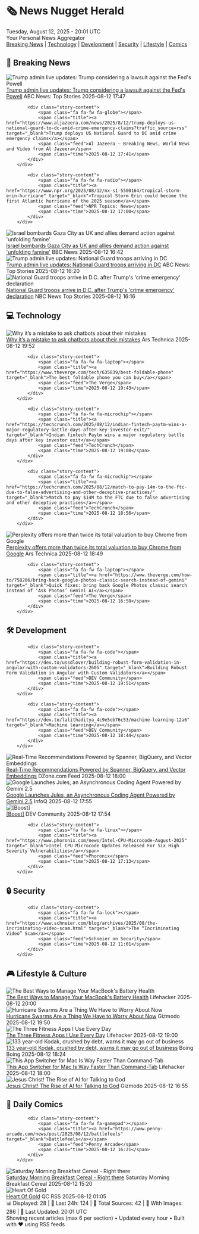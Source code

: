 <!-- Processing 54 RSS feeds at 2025-08-12 20:01:43 UTC -->
<!-- Processing: Girl Genius -->
<!-- Processing: Dinosaur Comics -->
<!-- Processing: CNN Top Stories -->
<!-- Processing: CNN Breaking News -->
<!-- Processing: NBC News Breaking -->
<!-- Processing: Sky News World -->
<!-- Processing: TechCrunch -->
<!-- Processing: The Verge -->
<!-- Processing: Ars Technica -->
<!-- Processing: O'Reilly Radar -->
<!-- Processing: Slashdot -->
<!-- Processing: Lobsters Python -->
<!-- Processing: Hacker News -->
<!-- Processing: Dev.to -->
<!-- Processing: DistroWatch -->
<!-- Processing: Linux.com -->
<!-- Processing: Red Hat Blog -->
<!-- Processing: GitLab Blog -->
<!-- Processing: Martin Fowler -->
<!-- Processing: Coding Horror -->
<!-- Processing: Lifehacker -->
<!-- Processing: Gizmodo -->
<!-- Processing: Boing Boing -->
<!-- Processing: Krebs on Security -->
<!-- Generated 9 new posts out of 24 feeds processed -->
<div class="newspaper-header">
    <h1 class="newspaper-title">🗞️ News Nugget Herald</h1>
    <div class="newspaper-date">Tuesday, August 12, 2025 - 20:01 UTC</div>
    <div class="newspaper-subtitle">Your Personal News Aggregator</div>
</div>

<div class="newspaper-nav">
    <a href="#breaking">Breaking News</a> |
    <a href="#tech">Technology</a> |
    <a href="#dev">Development</a> |
    <a href="#security">Security</a> |
    <a href="#lifestyle">Lifestyle</a> |
    <a href="#webcomics">Comics</a>
</div>

<div class="news-section breaking-news" id="breaking">
<h2 class="section-header">🚨 Breaking News</h2>
<div class="stories-container">
<div class="story">
            <img src="https://s.abcnews.com/images/US/trump-powell-4-gty-gmh-250724_1753388742478_hpMain_4x3t_384.jpg" alt="Trump admin live updates: Trump considering a lawsuit against the Fed&#x27;s Powell" class="story-image" loading="lazy" onerror="this.style.display='none'">
            <div class="story-content">
                <span class="fa fa-fw fa-tv"></span>
                <span class="title"><a href="https://abcnews.go.com/Politics/live-updates/trump-admin-live-updates/?id=124535213" target="_blank">Trump admin live updates: Trump considering a lawsuit against the Fed&#x27;s Powell</a></span>
                <span class="feed">ABC News: Top Stories</span>
                <span class="time">2025-08-12 17:47</span>
            </div>
        </div>
<div class="story">
            
            <div class="story-content">
                <span class="fa fa-fw fa-globe"></span>
                <span class="title"><a href="https://www.aljazeera.com/news/2025/8/12/trump-deploys-us-national-guard-to-dc-amid-crime-emergency-claims?traffic_source=rss" target="_blank">Trump deploys US National Guard to DC amid crime emergency claims</a></span>
                <span class="feed">Al Jazeera – Breaking News, World News and Video from Al Jazeera</span>
                <span class="time">2025-08-12 17:41</span>
            </div>
        </div>
<div class="story">
            
            <div class="story-content">
                <span class="fa fa-fw fa-radio"></span>
                <span class="title"><a href="https://www.npr.org/2025/08/12/nx-s1-5500164/tropical-storm-erin-hurricane" target="_blank">Tropical Storm Erin could become the first Atlantic hurricane of the 2025 season</a></span>
                <span class="feed">NPR Topics: News</span>
                <span class="time">2025-08-12 17:00</span>
            </div>
        </div>
<div class="story">
            <img src="https://ichef.bbci.co.uk/ace/standard/240/cpsprodpb/02bc/live/1a0a6650-777a-11f0-b15a-09fa5f596b3a.jpg" alt="Israel bombards Gaza City as UK and allies demand action against &#x27;unfolding famine&#x27;" class="story-image" loading="lazy" onerror="this.style.display='none'">
            <div class="story-content">
                <span class="fa fa-fw fa-earth-americas"></span>
                <span class="title"><a href="https://www.bbc.com/news/articles/clyj0dd0qj9o?at_medium=RSS&at_campaign=rss" target="_blank">Israel bombards Gaza City as UK and allies demand action against &#x27;unfolding famine&#x27;</a></span>
                <span class="feed">BBC News</span>
                <span class="time">2025-08-12 16:42</span>
            </div>
        </div>
<div class="story">
            <img src="https://s.abcnews.com/images/US/nat-guard-4-ap-gmh-250812_1755011279155_hpMain_4x3t_384.jpg" alt="Trump admin live updates: National Guard troops arriving in DC" class="story-image" loading="lazy" onerror="this.style.display='none'">
            <div class="story-content">
                <span class="fa fa-fw fa-tv"></span>
                <span class="title"><a href="https://abcnews.go.com/Politics/live-updates/trump-admin-live-updates/?id=124535213" target="_blank">Trump admin live updates: National Guard troops arriving in DC</a></span>
                <span class="feed">ABC News: Top Stories</span>
                <span class="time">2025-08-12 16:20</span>
            </div>
        </div>
<div class="story">
            <img src="https://media-cldnry.s-nbcnews.com/image/upload/t_fit_1500w/mpx/2704722219/2025_08/1755015410158_now_daily_a_nobles_natguard_arrive_250812_1920x1080-n9u3q9.jpg" alt="National Guard troops arrive in D.C. after Trump&#x27;s &#x27;crime emergency&#x27; declaration" class="story-image" loading="lazy" onerror="this.style.display='none'">
            <div class="story-content">
                <span class="fa fa-fw fa-broadcast-tower"></span>
                <span class="title"><a href="https://www.nbcnews.com/now/video/national-guard-troops-arrive-in-d-c-after-trump-s-crime-emergency-declaration-244798533790" target="_blank">National Guard troops arrive in D.C. after Trump&#x27;s &#x27;crime emergency&#x27; declaration</a></span>
                <span class="feed">NBC News Top Stories</span>
                <span class="time">2025-08-12 16:16</span>
            </div>
        </div>
</div>
</div>
<div class="news-section tech-news" id="tech">
<h2 class="section-header">💻 Technology</h2>
<div class="stories-container">
<div class="story">
            <img src="https://cdn.arstechnica.net/wp-content/uploads/2024/12/the_thinker-500x500.jpg" alt="Why it’s a mistake to ask chatbots about their mistakes" class="story-image" loading="lazy" onerror="this.style.display='none'">
            <div class="story-content">
                <span class="fa fa-fw fa-cog"></span>
                <span class="title"><a href="https://arstechnica.com/ai/2025/08/why-its-a-mistake-to-ask-chatbots-about-their-mistakes/" target="_blank">Why it’s a mistake to ask chatbots about their mistakes</a></span>
                <span class="feed">Ars Technica</span>
                <span class="time">2025-08-12 19:52</span>
            </div>
        </div>
<div class="story">
            
            <div class="story-content">
                <span class="fa fa-fw fa-laptop"></span>
                <span class="title"><a href="https://www.theverge.com/tech/635839/best-foldable-phone" target="_blank">The best foldable phone you can buy</a></span>
                <span class="feed">The Verge</span>
                <span class="time">2025-08-12 19:43</span>
            </div>
        </div>
<div class="story">
            
            <div class="story-content">
                <span class="fa fa-fw fa-microchip"></span>
                <span class="title"><a href="https://techcrunch.com/2025/08/12/indian-fintech-paytm-wins-a-major-regulatory-battle-days-after-key-investor-exit/" target="_blank">Indian fintech Paytm wins a major regulatory battle days after key investor exit</a></span>
                <span class="feed">TechCrunch</span>
                <span class="time">2025-08-12 19:08</span>
            </div>
        </div>
<div class="story">
            
            <div class="story-content">
                <span class="fa fa-fw fa-microchip"></span>
                <span class="title"><a href="https://techcrunch.com/2025/08/12/match-to-pay-14m-to-the-ftc-due-to-false-advertising-and-other-deceptive-practices/" target="_blank">Match to pay $14M to the FTC due to false advertising and other deceptive practices</a></span>
                <span class="feed">TechCrunch</span>
                <span class="time">2025-08-12 18:56</span>
            </div>
        </div>
<div class="story">
            <img src="https://cdn.arstechnica.net/wp-content/uploads/2021/03/Chrome-Getty-500x500.jpg" alt="Perplexity offers more than twice its total valuation to buy Chrome from Google" class="story-image" loading="lazy" onerror="this.style.display='none'">
            <div class="story-content">
                <span class="fa fa-fw fa-cog"></span>
                <span class="title"><a href="https://arstechnica.com/gadgets/2025/08/perplexity-offers-more-than-twice-its-total-valuation-to-buy-chrome-from-google/" target="_blank">Perplexity offers more than twice its total valuation to buy Chrome from Google</a></span>
                <span class="feed">Ars Technica</span>
                <span class="time">2025-08-12 18:49</span>
            </div>
        </div>
<div class="story">
            
            <div class="story-content">
                <span class="fa fa-fw fa-laptop"></span>
                <span class="title"><a href="https://www.theverge.com/how-to/758206/bring-back-google-photos-classic-search-instead-of-gemini" target="_blank">Quick fixes: bring back Google Photos classic search instead of ‘Ask Photos’ Gemini AI</a></span>
                <span class="feed">The Verge</span>
                <span class="time">2025-08-12 16:58</span>
            </div>
        </div>
</div>
</div>
<div class="news-section dev-news" id="dev">
<h2 class="section-header">🛠️ Development</h2>
<div class="stories-container">
<div class="story">
            
            <div class="story-content">
                <span class="fa fa-fw fa-code"></span>
                <span class="title"><a href="https://dev.to/ussdlover/building-robust-form-validation-in-angular-with-custom-validators-2605" target="_blank">Building Robust Form Validation in Angular with Custom Validators</a></span>
                <span class="feed">DEV Community</span>
                <span class="time">2025-08-12 19:51</span>
            </div>
        </div>
<div class="story">
            
            <div class="story-content">
                <span class="fa fa-fw fa-code"></span>
                <span class="title"><a href="https://dev.to/lalithaditya_4c9e5eb76c53/machine-learning-12a6" target="_blank">Machine learning</a></span>
                <span class="feed">DEV Community</span>
                <span class="time">2025-08-12 18:44</span>
            </div>
        </div>
<div class="story">
            <img src="https://dz2cdn1.dzone.com/thumbnail?fid=18557550&w=600" alt="Real-Time Recommendations Powered by Spanner, BigQuery, and Vector Embeddings" class="story-image" loading="lazy" onerror="this.style.display='none'">
            <div class="story-content">
                <span class="fa fa-fw fa-newspaper"></span>
                <span class="title"><a href="https://dzone.com/articles/real-time-recommendations-with-spanner-bigquery" target="_blank">Real-Time Recommendations Powered by Spanner, BigQuery, and Vector Embeddings</a></span>
                <span class="feed">DZone.com Feed</span>
                <span class="time">2025-08-12 18:00</span>
            </div>
        </div>
<div class="story">
            <img src="https://res.infoq.com/news/2025/08/google-jules/en/headerimage/generatedHeaderImage-1755020265880.jpg" alt="Google Launches Jules, an Asynchronous Coding Agent Powered by Gemini 2.5" class="story-image" loading="lazy" onerror="this.style.display='none'">
            <div class="story-content">
                <span class="fa fa-fw fa-info-circle"></span>
                <span class="title"><a href="https://www.infoq.com/news/2025/08/google-jules/?utm_campaign=infoq_content&utm_source=infoq&utm_medium=feed&utm_term=global" target="_blank">Google Launches Jules, an Asynchronous Coding Agent Powered by Gemini 2.5</a></span>
                <span class="feed">InfoQ</span>
                <span class="time">2025-08-12 17:55</span>
            </div>
        </div>
<div class="story">
            <img src="https://media2.dev.to/dynamic/image/width=800%2Cheight=%2Cfit=scale-down%2Cgravity=auto%2Cformat=auto/https%3A%2F%2Fdev-to-uploads.s3.amazonaws.com%2Fuploads%2Fuser%2Fprofile_image%2F1%2Ff451a206-11c8-4e3d-8936-143d0a7e65bb.png" alt="[Boost]" class="story-image" loading="lazy" onerror="this.style.display='none'">
            <div class="story-content">
                <span class="fa fa-fw fa-code"></span>
                <span class="title"><a href="https://dev.to/ben/-38nh" target="_blank">[Boost]</a></span>
                <span class="feed">DEV Community</span>
                <span class="time">2025-08-12 17:54</span>
            </div>
        </div>
<div class="story">
            
            <div class="story-content">
                <span class="fa fa-fw fa-linux"></span>
                <span class="title"><a href="https://www.phoronix.com/news/Intel-CPU-Microcode-August-2025" target="_blank">Intel CPU Microcode Updates Released For Six High Severity Vulnerabilities</a></span>
                <span class="feed">Phoronix</span>
                <span class="time">2025-08-12 17:13</span>
            </div>
        </div>
</div>
</div>
<div class="news-section security-news" id="security">
<h2 class="section-header">🔒 Security</h2>
<div class="stories-container">
<div class="story">
            
            <div class="story-content">
                <span class="fa fa-fw fa-lock"></span>
                <span class="title"><a href="https://www.schneier.com/blog/archives/2025/08/the-incriminating-video-scam.html" target="_blank">The “Incriminating Video” Scam</a></span>
                <span class="feed">Schneier on Security</span>
                <span class="time">2025-08-12 11:01</span>
            </div>
        </div>
</div>
</div>
<div class="news-section lifestyle-news" id="lifestyle">
<h2 class="section-header">🎮 Lifestyle & Culture</h2>
<div class="stories-container">
<div class="story">
            <img src="https://lifehacker.com/imagery/articles/01K2FMMZG3SD4HASA0SE2R694X/hero-image.png" alt="The Best Ways to Manage Your MacBook&#x27;s Battery Health" class="story-image" loading="lazy" onerror="this.style.display='none'">
            <div class="story-content">
                <span class="fa fa-fw fa-life-ring"></span>
                <span class="title"><a href="https://lifehacker.com/tech/how-to-manage-your-macbooks-battery-health?utm_medium=RSS" target="_blank">The Best Ways to Manage Your MacBook&#x27;s Battery Health</a></span>
                <span class="feed">Lifehacker</span>
                <span class="time">2025-08-12 20:00</span>
            </div>
        </div>
<div class="story">
            <img src="https://gizmodo.com/app/uploads/2025/08/hurricanes-Milton-Kirk-Leslie.jpg" alt="Hurricane Swarms Are a Thing We Have to Worry About Now" class="story-image" loading="lazy" onerror="this.style.display='none'">
            <div class="story-content">
                <span class="fa fa-fw fa-computer"></span>
                <span class="title"><a href="https://gizmodo.com/hurricane-swarms-are-a-thing-we-have-to-worry-about-now-2000642070" target="_blank">Hurricane Swarms Are a Thing We Have to Worry About Now</a></span>
                <span class="feed">Gizmodo</span>
                <span class="time">2025-08-12 19:50</span>
            </div>
        </div>
<div class="story">
            <img src="https://lifehacker.com/imagery/articles/01JY25W0KR3SPV4D8JE6BTYYPC/hero-image.png" alt="The Three Fitness Apps I Use Every Day" class="story-image" loading="lazy" onerror="this.style.display='none'">
            <div class="story-content">
                <span class="fa fa-fw fa-life-ring"></span>
                <span class="title"><a href="https://lifehacker.com/health/fitness-apps-i-use-every-day?utm_medium=RSS" target="_blank">The Three Fitness Apps I Use Every Day</a></span>
                <span class="feed">Lifehacker</span>
                <span class="time">2025-08-12 19:00</span>
            </div>
        </div>
<div class="story">
            <img src="https://i0.wp.com/boingboing.net/wp-content/uploads/2025/08/An-ancient-Kodak-film-camera.-Andy-Meyers-Shutte.jpg?fit=1080%2C720&amp;quality=60&amp;ssl=1" alt="133 year-old Kodak, crushed by debt, warns it may go out of business" class="story-image" loading="lazy" onerror="this.style.display='none'">
            <div class="story-content">
                <span class="fa fa-fw fa-arrow-right"></span>
                <span class="title"><a href="https://boingboing.net/2025/08/12/133-year-old-kodak-crushed-by-debt-warns-it-may-go-out-of-business.html" target="_blank">133 year-old Kodak, crushed by debt, warns it may go out of business</a></span>
                <span class="feed">Boing Boing</span>
                <span class="time">2025-08-12 18:24</span>
            </div>
        </div>
<div class="story">
            <img src="https://lifehacker.com/imagery/articles/01K2FG344BASDVP19AM0ADGYFR/hero-image.png" alt="This App Switcher for Mac Is Way Faster Than Command-Tab" class="story-image" loading="lazy" onerror="this.style.display='none'">
            <div class="story-content">
                <span class="fa fa-fw fa-life-ring"></span>
                <span class="title"><a href="https://lifehacker.com/tech/this-app-switcher-for-mac-is-way-faster-than-command-tab?utm_medium=RSS" target="_blank">This App Switcher for Mac Is Way Faster Than Command-Tab</a></span>
                <span class="feed">Lifehacker</span>
                <span class="time">2025-08-12 18:00</span>
            </div>
        </div>
<div class="story">
            <img src="https://gizmodo.com/app/uploads/2024/08/FacebookShrimpJesus.jpg" alt="Jesus Christ! The Rise of AI for Talking to God" class="story-image" loading="lazy" onerror="this.style.display='none'">
            <div class="story-content">
                <span class="fa fa-fw fa-computer"></span>
                <span class="title"><a href="https://gizmodo.com/jesus-christ-the-rise-of-ai-for-talking-to-god-2000641940" target="_blank">Jesus Christ! The Rise of AI for Talking to God</a></span>
                <span class="feed">Gizmodo</span>
                <span class="time">2025-08-12 16:55</span>
            </div>
        </div>
</div>
</div>
<div class="news-section webcomics-section" id="webcomics">
<h2 class="section-header">🎨 Daily Comics</h2>
<div class="stories-container">
<div class="story">
            
            <div class="story-content">
                <span class="fa fa-fw fa-gamepad"></span>
                <span class="title"><a href="https://www.penny-arcade.com/news/post/2025/08/12/battlefeels" target="_blank">Battlefeels</a></span>
                <span class="feed">Penny Arcade</span>
                <span class="time">2025-08-12 16:21</span>
            </div>
        </div>
<div class="story">
            <img src="https://www.smbc-comics.com/comics/1754597523-20250812.png" alt="Saturday Morning Breakfast Cereal - Right there" class="story-image" loading="lazy" onerror="this.style.display='none'">
            <div class="story-content">
                <span class="fa fa-fw fa-smile"></span>
                <span class="title"><a href="https://www.smbc-comics.com/comic/right-there" target="_blank">Saturday Morning Breakfast Cereal - Right there</a></span>
                <span class="feed">Saturday Morning Breakfast Cereal</span>
                <span class="time">2025-08-12 15:20</span>
            </div>
        </div>
<div class="story">
            <img src="http://www.questionablecontent.net/comics/5633.png" alt="Heart Of Gold" class="story-image" loading="lazy" onerror="this.style.display='none'">
            <div class="story-content">
                <span class="fa fa-fw fa-music"></span>
                <span class="title"><a href="http://questionablecontent.net/view.php?comic=5633" target="_blank">Heart Of Gold</a></span>
                <span class="feed">QC RSS</span>
                <span class="time">2025-08-12 01:05</span>
            </div>
        </div>
</div>
</div>

<div class="newspaper-footer">
    <div class="stats">
        📊 Displayed: 28 | 📅 Last 24h: 124 | 📡 Total Sources: 42 | 📸 With Images: 286 |
        🔄 Last Updated: 20:01 UTC
    </div>
    <div class="footer-note">
        Showing recent articles (max 6 per section) • Updated every hour • Built with ❤️ using RSS feeds
    </div>
</div>
